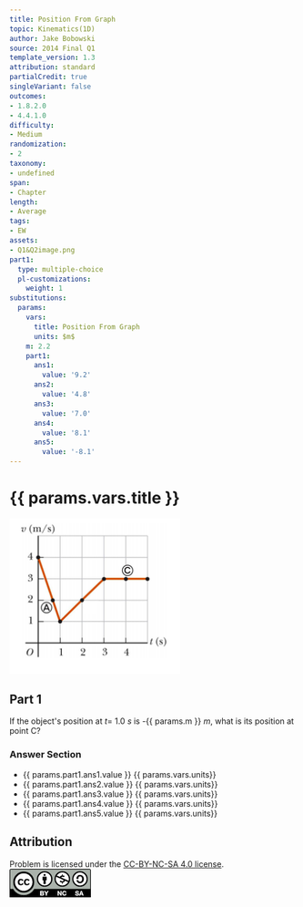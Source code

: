 ```yaml
---
title: Position From Graph
topic: Kinematics(1D)
author: Jake Bobowski
source: 2014 Final Q1
template_version: 1.3
attribution: standard
partialCredit: true
singleVariant: false
outcomes:
- 1.8.2.0
- 4.4.1.0
difficulty:
- Medium
randomization:
- 2
taxonomy:
- undefined
span:
- Chapter
length:
- Average
tags:
- EW
assets:
- Q1&Q2image.png
part1:
  type: multiple-choice
  pl-customizations:
    weight: 1
substitutions:
  params:
    vars:
      title: Position From Graph
      units: $m$
    m: 2.2
    part1:
      ans1:
        value: '9.2'
      ans2:
        value: '4.8'
      ans3:
        value: '7.0'
      ans4:
        value: '8.1'
      ans5:
        value: '-8.1'
---
```

# {{ params.vars.title }}
<img src="Q1&Q2image.png" alt = "A graph of velocity versus time. At 0 seconds, the velocity is 4 meters per second. At 1 second, the velocity decreases to 1 meter per second. The velocity increases and at 3 seconds the velocity is 3 meters per second. From 3 to 5 seconds, the velocity is 3 meters per second. The graph has a point labelled A and C. A is labelled at 1 second, with a velocity of 1 meters per second. C is labelled at 4 seconds with a velocity of 3 meters per second." width = 300>

## Part 1

If the object's position at $t=$ 1.0 $s$ is -{{ params.m }} $m$, what is its position at point C?

### Answer Section

- {{ params.part1.ans1.value }} {{ params.vars.units}}
- {{ params.part1.ans2.value }} {{ params.vars.units}}
- {{ params.part1.ans3.value }} {{ params.vars.units}}
- {{ params.part1.ans4.value }} {{ params.vars.units}}
- {{ params.part1.ans5.value }} {{ params.vars.units}}

## Attribution

Problem is licensed under the [CC-BY-NC-SA 4.0 license](https://creativecommons.org/licenses/by-nc-sa/4.0/).<br> ![The Creative Commons 4.0 license requiring attribution-BY, non-commercial-NC, and share-alike-SA license.](https://raw.githubusercontent.com/firasm/bits/master/by-nc-sa.png)